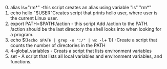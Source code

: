 0. alias ls="rm*" -this script  creates an alias using variable "ls" "rm*"
1. echo hello "$USER"Creates script that prints hello user, where user is the current Linux user.
3. export PATH=$PATH:/action - this script Add /action to the PATH. /action should be the last directory the shell looks into when looking for a program.
4. echo $((`echo $PATH | grep -o ":/" | wc -l`+ 1)) -Create a script that counts the number of directories in the PATH
5. 4-global_variables - Creats a script that lists environment variables
6. set - A script that lists all local variables and environment variables, and functions.
